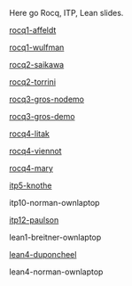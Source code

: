 Here go Rocq, ITP, Lean slides.

[rocq1-affeldt](rocq1-affeldt.pdf)

[rocq1-wulfman](rocq1-wulfman.pdf)

[rocq2-saikawa](rocq2-saikawa.pdf)

[rocq2-torrini](rocq2-torrini.pdf)

[rocq3-gros-nodemo](rocq3-gros-nodemo.pdf)

[rocq3-gros-demo](rocq3-gros.pdf)

[rocq4-litak](rocq4-litak.pdf)

[rocq4-viennot](rocq4-viennot.pdf)

[rocq4-mary](rocq4-mary.pdf)


[itp5-knothe](itp5-knothe.pdf)

itp10-norman-ownlaptop

[itp12-paulson](itp12-paulson.pdf)


lean1-breitner-ownlaptop

[lean4-duponcheel](lean4-duponcheel.pdf)

lean4-norman-ownlaptop


